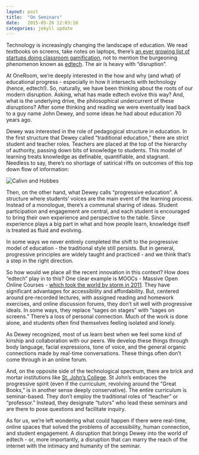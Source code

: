 ```yaml
---
layout: post
title:  "On Seminars"
date:   2015-05-26 12:03:10
categories: jekyll update
---
```


Technology is increasingly changing the landscape of education. We read textbooks on screens, take notes on laptops, there’s [an ever growing list of startups doing classroom gamification](https://www.crunchbase.com/category/gamification/af922a55ff56771ab9b506c1284ef0c8), not to mention the burgeoning phenomenon known as [edtech](http://edtechreview.in/dictionary/119-what-is-edtech). The air is heavy with “disruption”.


At OneRoom, we’re deeply interested in the how and why (and what) of educational progress - especially in how it intersects with technology (hence, edtech!). So, naturally, we have been thinking about the roots of our modern disruption. Asking, what has made edtech evolve this way? And, what is the underlying drive, the philosophical undercurrent of these disruptions? After some thinking and reading we were eventually lead back to a guy name John Dewey, and some ideas he had about education 70 years ago. 

Dewey was interested in the role of pedagogical structure in education. In the first structure that Dewey called “traditional education,” there are strict student and teacher roles. Teachers are placed at the top of the hierarchy of authority, passing down bits of knowledge to students. This model of learning treats knowledge as definable, quantifiable, and stagnant. Needless to say, there’s no shortage of satirical riffs on outcomes of this top down flow of information:

![Calivn and Hobbes](https://missunderstoodgenius.files.wordpress.com/2012/03/ch7.gif)

Then, on the other hand, what Dewey calls “progressive education”. A structure where students’ voices are the main event of the learning process. Instead of a monologue, there’s a communal sharing of ideas. Student participation and engagement are central, and each student is encouraged to bring their own experience and perspective to the table. Since experience plays a big part in what and how people learn, knowledge itself is treated as fluid and evolving.

In some ways we never entirely completed the shift to the progressive model of education - the traditional style still persists. But in general, progressive principles are widely taught and practiced - and we think that’s a step in the right direction. 

So how would we place all the recent innovation in this context? How does “edtech” play in to this? One clear example is MOOCs - Massive Open Online Courses - [which took the world by storm in 2011](http://bits.blogs.nytimes.com/2014/10/30/a-history-of-moocs-open-online-courses/?_r=0). They have significant advantages for accessibility and affordability. But, centered around pre-recorded lectures, with assigned reading and homework exercises, and online discussion forums, they don’t sit well with progressive ideals. In some ways, they replace “sages on stages” with “sages on screens.” There’s a loss of personal connection. Much of the work is done alone, and students often find themselves feeling isolated and lonely.

As Dewey recognized, most of us learn best when we feel some kind of kinship and collaboration with our peers. We develop these things through body language, facial expressions, tone of voice, and the general organic connections made by real-time conversations. These things often don’t come through in an online forum.

And, on the opposite side of the technological spectrum, there are brick and mortar institutions like [St. John’s College](http://www.sjc.edu/). St John’s embraces the progressive spirit (even if the curriculum, revolving around the “Great Books,” is in another sense deeply conservative). The entire curriculum is seminar-based. They don’t employ the traditional roles of “teacher” or “professor.” Instead, they designate “tutors” who lead these seminars and are there to pose questions and facilitate inquiry.

As for us, we’re left wondering what could happen if there were real-time, online spaces that solved the problems of accessibility, human connection, and student engagement. A disruption that brings Dewey into the world of edtech - or, more importantly, a disruption that can marry the reach of the internet with the intimacy and humanity of the seminar.


